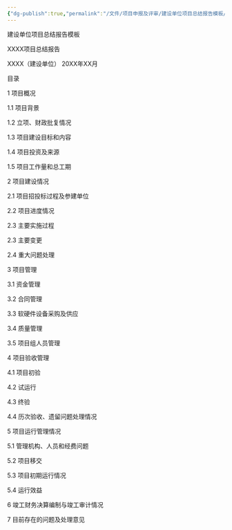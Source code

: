 ```yaml
---
{"dg-publish":true,"permalink":"/文件/项目申报及评审/建设单位项目总结报告模板/"}
---
```


建设单位项目总结报告模板




XXXX项目总结报告






XXXX（建设单位）
20XX年XX月





目录

1 项目概况

1.1 项目背景

1.2 立项、财政批复情况

1.3 项目建设目标和内容

1.4 项目投资及来源

1.5 项目工作量和总工期

2 项目建设情况

2.1 项目招投标过程及参建单位

2.2 项目进度情况

2.3 主要实施过程

2.3 主要变更

2.4 重大问题处理

3 项目管理

3.1 资金管理

3.2 合同管理

3.3 软硬件设备采购及供应

3.4 质量管理

3.5 项目组人员管理

4 项目验收管理

4.1 项目初验

4.2 试运行

4.3 终验

4.4 历次验收、遗留问题处理情况

5 项目运行管理情况

5.1 管理机构、人员和经费问题

5.2 项目移交

5.3 项目初期运行情况

5.4 运行效益

6 竣工财务决算编制与竣工审计情况

7 目前存在的问题及处理意见